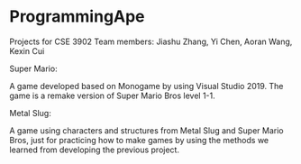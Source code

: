 # ProgrammingApe
Projects for CSE 3902
Team members:
Jiashu Zhang, Yi Chen, Aoran Wang, Kexin Cui

Super Mario:

A game developed based on Monogame by using Visual Studio 2019. The game is a remake version of Super Mario Bros level 1-1.

Metal Slug:

A game using characters and structures from Metal Slug and Super Mario Bros, just for practicing how to make games by using the 
methods we learned from developing the previous project.

